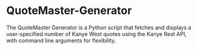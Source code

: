# QuoteMaster-Generator
The QuoteMaster Generator is a Python script that fetches and displays a user-specified number of Kanye West quotes using the Kanye Rest API, with command line arguments for flexibility.
